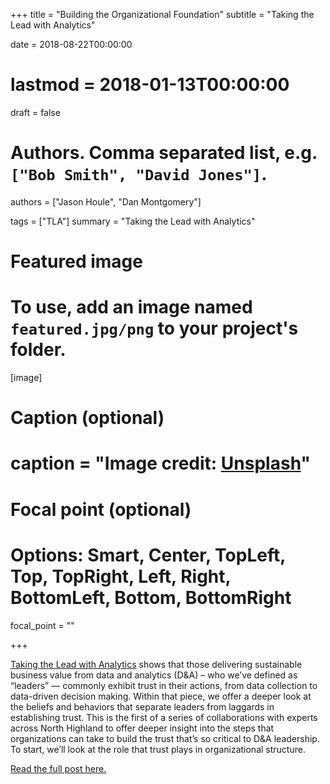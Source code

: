 +++
title = "Building the Organizational Foundation"
subtitle = "Taking the Lead with Analytics"

date = 2018-08-22T00:00:00
# lastmod = 2018-01-13T00:00:00
draft = false

# Authors. Comma separated list, e.g. `["Bob Smith", "David Jones"]`.
authors = ["Jason Houle", "Dan Montgomery"]

tags = ["TLA"]
summary = "Taking the Lead with Analytics"

# Featured image
# To use, add an image named `featured.jpg/png` to your project's folder. 
[image]
  # Caption (optional)
  # caption = "Image credit: [**Unsplash**](https://unsplash.com/photos/CpkOjOcXdUY)"

  # Focal point (optional)
  # Options: Smart, Center, TopLeft, Top, TopRight, Left, Right, BottomLeft, Bottom, BottomRight
  focal_point = ""

+++

[Taking the Lead with Analytics](../../../publication/tla/) shows that those delivering sustainable business value from data and analytics (D&A) – who we’ve defined as “leaders” — commonly exhibit trust in their actions, from data collection to data-driven decision making. Within that piece, we offer a deeper look at the beliefs and behaviors that separate leaders from laggards in establishing trust. This is the first of a series of collaborations with experts across North Highland to offer deeper insight into the steps that organizations can take to build the trust that’s so critical to D&A leadership. To start, we’ll look at the role that trust plays in organizational structure.

[Read the full post here.](http://blog.northhighland.com/taking-the-lead-with-analytics-building-the-organizational-foundation/)
